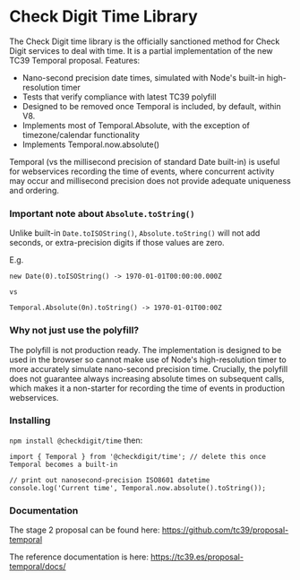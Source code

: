 # Check Digit Time Library

The Check Digit time library is the officially sanctioned method for Check Digit services to deal with time.  It is a partial implementation of the new TC39 Temporal proposal.  Features:
* Nano-second precision date times, simulated with Node's built-in high-resolution timer
* Tests that verify compliance with latest TC39 polyfill
* Designed to be removed once Temporal is included, by default, within V8.
* Implements most of Temporal.Absolute, with the exception of timezone/calendar functionality
* Implements Temporal.now.absolute()

Temporal (vs the millisecond precision of standard Date built-in) is useful for webservices recording the time of events, where concurrent activity may occur and millisecond precision does not provide adequate uniqueness and ordering.

### Important note about `Absolute.toString()`

Unlike built-in `Date.toISOString()`, `Absolute.toString()` will not add seconds, or extra-precision digits if those values are zero. 

E.g.

```
new Date(0).toISOString() -> 1970-01-01T00:00:00.000Z

vs

Temporal.Absolute(0n).toString() -> 1970-01-01T00:00Z
```

### Why not just use the polyfill?

The polyfill is not production ready.  The implementation is designed to be used in the browser so cannot make use of Node's high-resolution timer to more accurately simulate nano-second precision time.  Crucially, the polyfill does not guarantee always increasing absolute times on subsequent calls, which makes it a non-starter for recording the time of events in production webservices.

### Installing

`npm install @checkdigit/time` then:
```
import { Temporal } from '@checkdigit/time'; // delete this once Temporal becomes a built-in

// print out nanosecond-precision ISO8601 datetime
console.log('Current time', Temporal.now.absolute().toString());
```

### Documentation

The stage 2 proposal can be found here: https://github.com/tc39/proposal-temporal

The reference documentation is here: https://tc39.es/proposal-temporal/docs/
